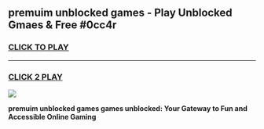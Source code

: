 
## premuim unblocked games - Play Unblocked Gmaes & Free #0cc4r
<h3>
<a href="https://news.freeplayer.one?title=premuim_unblocked_games&ref=24F">CLICK TO PLAY</a></h3>
<hr>

<h3>
<a href="https://news.freeplayer.one?title=premuim_unblocked_games&ref=24F">CLICK 2 PLAY</a>
  
</h3>

<a href="https://news.freeplayer.one?title=premuim_unblocked_games&ref=24F/"><img src="https://clearcache.store/games.png"></a>


**premuim unblocked games games unblocked: Your Gateway to Fun and Accessible Online Gaming**
